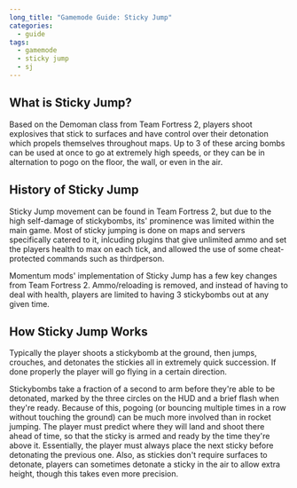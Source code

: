 ```yaml
---
long_title: "Gamemode Guide: Sticky Jump"
categories:
  - guide
tags:
  - gamemode
  - sticky jump
  - sj
---
```


## What is Sticky Jump?

Based on the Demoman class from Team Fortress 2, players shoot explosives that stick to surfaces and have control over their detonation which propels themselves throughout maps. Up to 3 of these arcing bombs can be used at once to go at extremely high speeds, or they can be in alternation to pogo on the floor, the wall, or even in the air.

## History of Sticky Jump

Sticky Jump movement can be found in Team Fortress 2, but due to the high self-damage of stickybombs, its' prominence was limited within the main game. Most of sticky jumping is done on maps and servers specifically catered to it, inlcuding plugins that give unlimited ammo and set the players health to max on each tick, and allowed the use of some cheat-protected commands such as thirdperson.

Momentum mods' implementation of Sticky Jump has a few key changes from Team Fortress 2. Ammo/reloading is removed, and instead of having to deal with health, players are limited to having 3 stickybombs out at any given time.

## How Sticky Jump Works

Typically the player shoots a stickybomb at the ground, then jumps, crouches, and detonates the stickies all in extremely quick succession. If done properly the player will go flying in a certain direction.

Stickybombs take a fraction of a second to arm before they're able to be detonated, marked by the three circles on the HUD and a brief flash when they're ready. Because of this, pogoing (or bouncing multiple times in a row without touching the ground) can be much more involved than in rocket jumping. The player must predict where they will land and shoot there ahead of time, so that the sticky is armed and ready by the time they're above it. Essentially, the player must always place the next sticky before detonating the previous one. Also, as stickies don't require surfaces to detonate, players can sometimes detonate a sticky in the air to allow extra height, though this takes even more precision.
